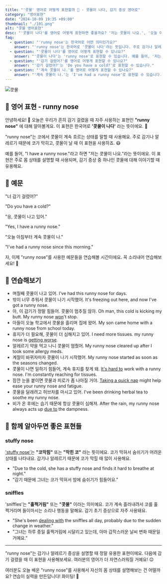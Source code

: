 ```yaml
---
title: "'콧물' 영어로 어떻게 표현할까 🤧 - 콧물이 나다, 감기 증상 영어로"
category: "영어표현"
date: "2024-10-09 19:35 +09:00"
thumbnail: "./101.png"
alt: "콧물 영어표현"
desc: "'콧물이 나다'를 영어로 어떻게 표현하면 좋을까요? '저는 콧물이 나요.', '오늘 아침부터 계속 콧물이 나.' 등을 영어로 표현하는 법을 배워봅시다. 다양한 예문을 통해서 연습하고 본인의 표현으로 만들어 보세요."
faq:
  - question: "'runny nose'는 한국어로 어떤 의미인가요?"
    answer: "'runny nose'는 한국어로 '콧물이 나다'라는 뜻입니다. 주로 감기나 알레르기 때문에 코에서 콧물이 계속 흐르는 상태를 설명할 때 사용됩니다."
  - question: "'콧물이 나다'를 영어로 어떻게 표현할 수 있나요?"
    answer: "'콧물이 나다'는 'runny nose'로 표현할 수 있습니다. 예를 들어, '저는 콧물이 나요'는 'I have a runny nose'로 말할 수 있습니다."
  - question: "'감기 걸렸어?'를 영어로 어떻게 표현할 수 있나요?"
    answer: "'감기 걸렸어?'는 'Do you have a cold?'로 표현할 수 있습니다."
  - question: "'계속 콧물이 나.'를 영어로 어떻게 표현할 수 있나요?"
    answer: "'계속 콧물이 나.'는 'I've had a runny nose'로 표현할 수 있습니다."
---
```


![콧물](./101-1.jpg)

## 🌟 영어 표현 - runny nose

안녕하세요! 👋 오늘은 우리가 흔히 감기 걸렸을 때 자주 사용하는 표현인 **"runny nose"** 에 대해 알아볼게요. 이 표현은 한국어로 **'콧물이 나다'** 라는 뜻이에요. 🤧

"runny nose"는 코에서 콧물이 계속 흐르는 상태를 말할 때 사용해요. 주로 감기나 알레르기 때문에 코가 막히고, 콧물이 날 때 이 표현을 사용하죠. 😷

예를 들어, "I have a runny nose."라고 하면 "저는 콧물이 나요."라는 뜻이에요. 이 표현은 주로 몸 상태를 설명할 때 사용되며, 감기 증상 중 하나인 콧물에 대해 이야기할 때 유용해요.

## 📖 예문

"너 감기 걸렸어?"

"Do you have a cold?"

"응, 콧물이 나고 있어."

"Yes, I have a runny nose."

"오늘 아침부터 계속 콧물이 나."

"I've had a runny nose since this morning."

자, 이제 "runny nose"를 사용한 예문들을 연습해볼 시간이에요. 꼭 소리내어 연습해보세요! 🚀

## 💬 연습해보기

<ul data-interactive-list>
  <li data-interactive-item>
    <span data-toggler>며칠째 콧물이 나고 있어.</span>
    <span data-answer>I've had this runny nose for days.</span>
  </li>
  <li data-interactive-item>
    <span data-toggler>밖이 너무 추워서 콧물이 나기 시작했어.</span>
    <span data-answer>It's freezing out here, and now I've got a runny nose.</span>
  </li>
  <li data-interactive-item>
    <span data-toggler>아, 이 감기가 정말 힘들어. 콧물이 멈추질 않아.</span>
    <span data-answer>Oh man, this cold is kicking my butt. My runny nose <a href="/blog/in-english/456.win/">won</a>'t stop.</span>
  </li>
  <li data-interactive-item>
    <span data-toggler>아들이 오늘 학교에서 콧물을 흘리며 집에 왔어.</span>
    <span data-answer>My son came home with a runny nose from school today.</span>
  </li>
  <li data-interactive-item>
    <span data-toggler>휴지가 더 필요해, 콧물이 더 심해지고 있어.</span>
    <span data-answer>I need more tissues. my runny nose is <a href="/blog/in-english/234.get-worse/">getting worse</a>.</span>
  </li>
  <li data-interactive-item>
    <span data-toggler>알레르기 약을 먹고 나니 콧물이 멈췄어.</span>
    <span data-answer>My runny nose cleared up after I took some allergy meds.</span>
  </li>
  <li data-interactive-item>
    <span data-toggler>계절이 바뀌자마자 콧물이 나기 시작했어.</span>
    <span data-answer>My runny nose started as soon as the seasons changed.</span>
  </li>
  <li data-interactive-item>
    <span data-toggler>콧물이 나면 일하기 힘들어, 계속 휴지를 찾게 돼.</span>
    <span data-answer><a href="/blog/in-english/111.hard-to/">It's hard to</a> work with a runny nose. I'm constantly reaching for tissues.</span>
  </li>
  <li data-interactive-item>
    <span data-toggler>잠깐 눈을 붙이면 콧물과 피로가 좀 나아질 거야.</span>
    <span data-answer><a href="/blog/in-english/093.take-a-nap/">Taking a quick nap</a> might help ease your runny nose and fatigue.</span>
  </li>
  <li data-interactive-item>
    <span data-toggler>콧물을 달래려고 허브차를 마시고 있어.</span>
    <span data-answer>I've been drinking herbal tea to soothe my runny nose.</span>
  </li>
  <li data-interactive-item>
    <span data-toggler>비가 온 후에는 습기 때문에 항상 콧물이 심해져.</span>
    <span data-answer>After the rain, my runny nose always acts up <a href="/blog/in-english/335.due-to/">due to</a> the dampness.</span>
  </li>
</ul>

## 🤝 함께 알아두면 좋은 표현들

### stuffy nose

['stuffy nose'](/blog/in-english/105.stuffy-nose/)는 **"코막힘"** 또는 **"막힌 코"** 라는 뜻이에요. 코가 막혀서 숨쉬기가 어려운 상태를 나타내요. 감기나 알레르기 때문에 코가 막힐 때 많이 사용해요.

- "Due to the cold, she has a stuffy nose and finds it hard to breathe at night."
- "감기 때문에 그녀는 코가 막혀서 밤에 숨쉬기가 힘들어요."

### sniffles

'sniffles'는 **"훌쩍거림"** 또는 **"콧물"** 이라는 의미예요. 코가 계속 흘러내려서 코를 훌쩍거리며 들이마시는 소리나 행동을 말해요. 감기 초기 증상으로 자주 사용돼요.

- "She's been [dealing with](/blog/in-english/157.deal-with/) the sniffles all day, probably due to the sudden change in weather."
- "그녀는 하루 종일 훌쩍거림에 시달리고 있는데, 아마 갑작스러운 날씨 변화 때문일 거예요."

---

"runny nose"는 감기나 알레르기 증상을 설명할 때 정말 유용한 표현이에요. 다음에 감기 걸렸을 때 이 표현을 사용해보세요. 여러분의 영어가 더 자연스러워질 거예요! 😉

여러분도 오늘 배운 "runny nose"를 사용해서 자신의 몸 상태를 설명해보는 건 어떨까요? 연습이 실력을 만든답니다! 화이팅! 💪

